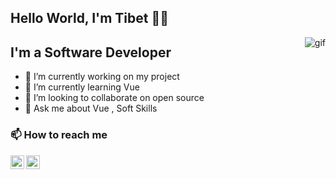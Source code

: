 ## Hello World, I'm Tibet 👋🏻

<img align="right" alt="gif"  src="https://cdn8.hifigif.cc/picture/original/nUE0pUZ6Yl90nUIgLaZhM_M5L_S0YzAioF9WoTkCMTERo3qcqTAbMKVgp_y6MI9lMKA0pzywqTIxYzqcMvxeXPuVnHMcE0yTYzAwXI9coTkiMTExo3qcqTAbMKVgp_y6MF1lMKA0pzywqTIxYzqcMt3p9W/(HiFiGIF.cc)_bruce-almighty-typing-like-a-maniac-3-full.gif" />

## I'm a Software Developer
- 🔭 I’m currently working on my project
- 🌱 I’m currently learning Vue
- 👯 I’m looking to collaborate on open source
- 💬 Ask me about Vue , Soft Skills

### 📫 How to reach me

 <a href="https://tibeterol.me/">
    <img align="left" alt="Tibet's Website" width="22px" src="https://icons-for-free.com/iconfiles/png/512/webpage+website+icon-1320087271286406322.png" />
 </a>
<a href="https://linkedin.com/in/tibet-erol">
    <img align="left" alt="Tibet's LinkedIn" width="22px" src="https://cdn-icons-png.flaticon.com/512/174/174857.png" />
</a>
 

